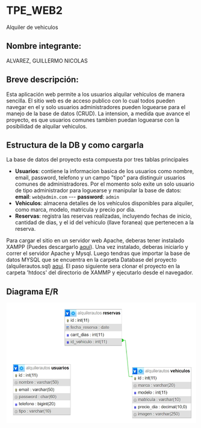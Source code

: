 # TPE_WEB2
Alquiler de vehiculos

## Nombre integrante:
ALVAREZ, GUILLERMO NICOLAS

## Breve descripción:
Esta aplicación web permite a los usuarios alquilar vehículos de manera sencilla. El sitio web es de acceso publico con lo cual todos pueden navegar en el y solo usuarios administradores pueden loguearse para el manejo de la base de datos (CRUD). La intension, a medida que avance el proyecto, es que usuarios comunes tambien puedan loguearse con la posibilidad de alquilar vehiculos.

## Estructura de la DB y como cargarla

La base de datos del proyecto esta compuesta por tres tablas principales
* **Usuarios**: contiene la informacion basica de los usuarios como nombre, email, password, telefono y un campo "tipo" para distinguir usuarios comunes de administradores. Por el momento solo exite un solo usuario de tipo administrador para loguearse y manipular la base de datos: **email**: `web@admin.com` --- **password**: `admin`
* **Vehiculos**: almacena detalles de los vehículos disponibles para alquiler, como marca, modelo, matricula y precio por dia.
* **Reservas**: registra las reservas realizadas, incluyendo fechas de inicio, cantidad de dias, y el id del vehiculo (llave foranea) que pertenecen a la reserva.

Para cargar el sitio en un servidor web Apache, deberas tener instalado XAMPP (Puedes descargarlo [aquí](https://www.apachefriends.org/es/download.html)). Una vez instalado, deberas iniciarlo y correr el servidor Apache y Mysql. Luego tendras que importar la base de datos MYSQL que se encuentra en la carpeta Database del proyecto (alquilerautos.sql) [aqui](http://localhost/phpmyadmin/index.php).
El paso siguiente sera clonar el proyecto en la carpeta 'htdocs' del directorio de XAMMP y ejecutarlo desde el navegador.

## Diagrama E/R
![Diagrama](https://github.com/GNicoDev/TPE-Web-2-/blob/main/database/Diagrama%20E-R.jpeg)
